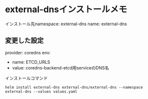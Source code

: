 # external-dnsインストールメモ
インストール先namespace: external-dns
name: external-dns

## 変更した設定
provider: coredns
env:
- name: ETCD_URLS
- value: coredns-backend-etcd用serviceのDNS名

インストールコマンド
```
helm install external-dns external-dns/external-dns --namespace external-dns --values values.yaml
```
